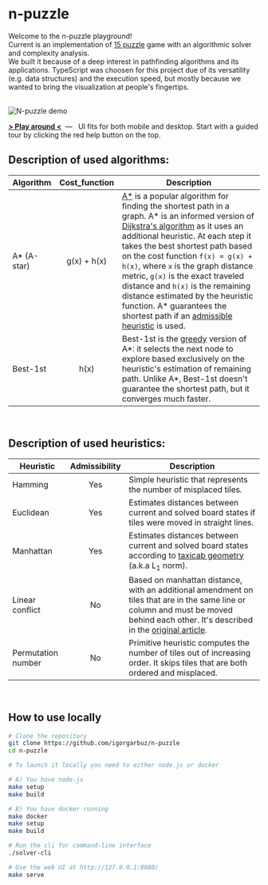 # n-puzzle

Welcome to the n-puzzle playground!  
Current is an implementation of [15 puzzle](https://en.wikipedia.org/wiki/15_puzzle) game with an algorithmic solver and complexity analysis.  
We built it because of a deep interest in pathfinding algorithms and its applications. TypeScript was choosen for this project due of its versatility (e.g. data structures) and the execution speed, but mostly because we wanted to bring the visualization at people's fingertips.  
<br>

<img src="https://previews.dropbox.com/p/orig/AA_J8IYuij3veo8wnpQOF7eJ5ybihIK_VVdU1J8ncil9jjHh-KUhS0YuFrWcrF_HhD8uawmxIzj7MLMTTXilnf7jxvQGo_exSOVxVtuXwucEWoCgDmgvYO5Jrj9Jq-gi05-XEwYgjfIIh8jq988KMpQq3yZpuoWkc9eVAAN6yGBukItXFUuaxg_8FaqeNGCemIEVFuMXrqbcdykHZA9gZCkTZdT-MQnM1Ndn-9IhQyBeIbZ0mV15VCxshuHWLsmuqUiF33o-SI2tLluqhTrJIjbmAlLVT3sgUBoOxz11tg5GYs0fZ_zCrwOUmECuNTIv1Yk/p.gif?fv_content=true&size_mode=5" alt="N-puzzle demo">

<a href="https://igorgarbuz.github.io/n-puzzle/" target="_blank"><strong>> Play around <</strong></a><span>&nbsp; &mdash; &nbsp;</span> UI fits for both mobile and desktop. Start with a guided tour by clicking the red help button on the top. 

## Description  of used algorithms:

|Algorithm|Cost_function|Description|
|---------|:-------------:|-----------|
|A* (A-star)|g(x) + h(x)|<a href="https://en.wikipedia.org/wiki/A*_search_algorithm" target="_blank">A*</a> is a popular algorithm for finding the shortest path in a graph. A* is an informed version of <a href="https://en.wikipedia.org/wiki/Dijkstra%27s_algorithm" target="_blank">Dijkstra's algorithm</a> as it uses an additional heuristic. At each step it takes the best shortest path based on the cost function `f(x) = g(x) + h(x)`, where `x` is the graph distance metric, `g(x)` is the exact traveled distance and `h(x)` is the remaining distance estimated by the heuristic function. A* guarantees the shortest path if an <a href="https://en.wikipedia.org/wiki/Admissible_heuristic" target="_blank">admissible heuristic</a> is used.|
|Best-1st|h(x)|Best-1st is the <a href="https://en.wikipedia.org/wiki/Greedy_algorithm" target="_blank">greedy</a> version of A*: it selects the next node to explore based exclusively on the heuristic's estimation of remaining path. Unlike A*, Best-1st doesn't guarantee the shortest path, but it converges much faster. |
<br>

## Description  of used heuristics:  

|Heuristic|Admissibility|Description|
|---------|:-----------:|-----------|
|Hamming|Yes|Simple heuristic that represents the number of misplaced tiles.|
|Euclidean|Yes|Estimates distances between current and solved board states if tiles were moved in straight lines.|
|Manhattan|Yes|Estimates distances between current and solved board states according to <a href="https://en.wikipedia.org/wiki/Taxicab_geometry" target="_blank">taxicab geometry</a> (a.k.a L<sub>1</sub> norm).|
|Linear conflict|No|Based on manhattan distance, with an additional amendment on tiles that are in the same line or column and must be moved behind each other. It's described in the <a href="https://cse.sc.edu/~mgv/csce580sp15/gradPres/HanssonMayerYung1992.pdf" target="_blank">original article</a>.|
|Permutation number|No|Primitive heuristic computes the number of tiles out of increasing order. It skips tiles that are both ordered and misplaced.|

<br>

## How to use locally

```bash
# Clone the repository
git clone https://github.com/igorgarbuz/n-puzzle
cd n-puzzle

# To launch it locally you need to either node.js or docker

# A) You have node.js
make setup
make build

# B) You have docker running
make docker
make setup
make build

# Run the cli for command-line interface
./solver-cli

# Use the web UI at http://127.0.0.1:8080/
make serve
```
